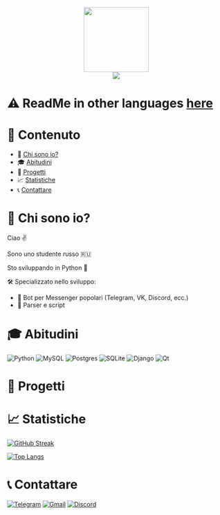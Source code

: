 <div align="center">
  <img src="https://media.giphy.com/media/3oKIPnAiaMCws8nOsE/giphy.gif" width=150>
</div>

<div align="center">
  <img src="https://komarev.com/ghpvc/?username=kotohlebushek&color=red&style=flat-square">
</div>

# :warning: ReadMe in other languages [here](https://github.com/kotohlebushek/kotohlebushek)

# :page_facing_up: Contenuto

- :man: [Chi sono io?](#man-chi-sono-io)
- :mortar_board: [Abitudini](#mortar_board-abitudini)
- :floppy_disk: [Progetti](#floppy_disk-progetti)
- :chart_with_upwards_trend: [Statistiche](#chart_with_upwards_trend-statistiche)
- :telephone_receiver: [Contattare](#telephone_receiver-contattare)

# :man: Chi sono io?

Ciao :v:

Sono uno studente russo :ru:

Sto sviluppando in Python :snake:

:hammer_and_wrench: Specializzato nello sviluppo:
- :space_invader: Bot per Messenger popolari (Telegram, VK, Discord, ecc.)
- :wrench: Parser e script

# :mortar_board: Abitudini

![Python](https://img.shields.io/badge/python-3670A0?style=for-the-badge&logo=python&logoColor=ffdd54)
![MySQL](https://img.shields.io/badge/mysql-%2300f.svg?style=for-the-badge&logo=mysql&logoColor=white)
![Postgres](https://img.shields.io/badge/postgres-%23316192.svg?style=for-the-badge&logo=postgresql&logoColor=white)
![SQLite](https://img.shields.io/badge/sqlite-%2307405e.svg?style=for-the-badge&logo=sqlite&logoColor=white)
![Django](https://img.shields.io/badge/django-%23092E20.svg?style=for-the-badge&logo=django&logoColor=white)
![Qt](https://img.shields.io/badge/Qt-%23217346.svg?style=for-the-badge&logo=Qt&logoColor=white)

# :floppy_disk: Progetti

# :chart_with_upwards_trend: Statistiche

[![GitHub Streak](http://github-readme-streak-stats.herokuapp.com?user=kotohlebushek&theme=dark&date_format=j%20M%5B%20Y%5D&locale=ru)](https://git.io/streak-stats)

[![Top Langs](https://github-readme-stats.vercel.app/api/top-langs/?username=kotohlebushek&layout=compact&theme=dark&locale=ru)](https://github.com/anuraghazra/github-readme-stats)

# :telephone_receiver: Contattare

[![Telegram](https://img.shields.io/badge/Telegram-2CA5E0?style=for-the-badge&logo=telegram&logoColor=white)](https://t.me/k0t0hlebushek)
[![Gmail](https://img.shields.io/badge/Gmail-D14836?style=for-the-badge&logo=gmail&logoColor=white)](mailto:kotohlebushek@mail.ru)
[![Discord](https://img.shields.io/badge/Discord-%237289DA.svg?style=for-the-badge&logo=discord&logoColor=white)](https://discord.com/users/628531217817665537)
